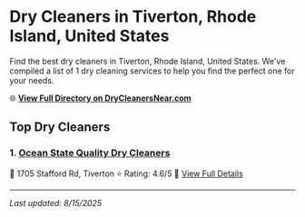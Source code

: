 # Dry Cleaners in Tiverton, Rhode Island, United States

Find the best dry cleaners in Tiverton, Rhode Island, United States. We've compiled a list of 1 dry cleaning services to help you find the perfect one for your needs.

🌐 **[View Full Directory on DryCleanersNear.com](https://drycleanersnear.com/city/US/Rhode%20Island/Tiverton)**

## Top Dry Cleaners

### 1. [Ocean State Quality Dry Cleaners](https://drycleanersnear.com/dryCleaner/6881943aa2f5b6ba0749a475/ocean-state-quality-dry-cleaners)
📍 1705 Stafford Rd, Tiverton
⭐ Rating: 4.6/5
🔗 [View Full Details](https://drycleanersnear.com/dryCleaner/6881943aa2f5b6ba0749a475/ocean-state-quality-dry-cleaners)


---

*Last updated: 8/15/2025*
